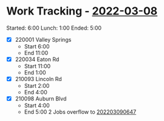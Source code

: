# Work Tracking - [2022-03-08](2022-03-08.md)
Started: 6:00
Lunch: 1:00
Ended: 5:00
- [X] 220001 Valley Springs
	- Start 6:00
	- End 11:00
- [x] 220034 Eaton Rd
	- Start 11:00
	- End 1:00
- [x] 210093 Lincoln Rd
	- Start 2:00
	- End 4:00
- [x] 210098 Auburn Blvd
	- Start 4:00
	- End 5:00
2 Jobs overflow to [202203090647](202203090647.md)